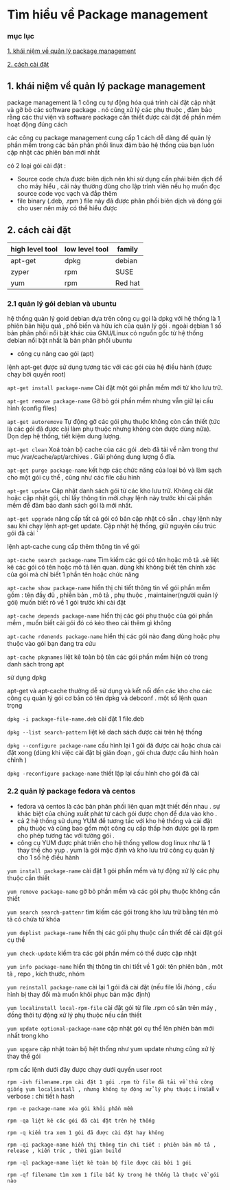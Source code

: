 # Tìm hiểu về Package management
### mục lục 

[1. khái niệm về quản lý package management ](#khainiem)

[2. cách cài đặt ](#caidat)

<a name="khainiem"></a>
## 1. khái niệm về quản lý package management

package management là 1 công cụ tự động hóa quá trình cài đặt cập nhật và gỡ bỏ các software package . nó cũng xử lý các phụ thuộc , đảm bảo rằng các thư viện và software package cần thiết được cài đặt để phần mềm hoạt động đúng cách 

các công cụ package management cung cấp 1 cách dễ dàng để quản lý phần mềm trong các bản phân phối linux đảm bảo hệ thống của bạn luôn cập nhật các phiên bản mới nhất 

có 2 loại gói cài đặt :
- Source code chưa được biên dịch nên khi sử dụng cần phải biên dịch để cho máy hiểu , cái này thường dùng cho lập trình viên nếu họ muốn đọc source code vọc vạch và đắp thêm
- file binary (.deb, .rpm ) file này đã được phân phối biên dịch và đóng gói cho user nên máy có thể hiểu được 

<a name="caidat"></a>
## 2. cách cài đặt 

| high level tool | low level tool | family |
|-----------------|----------------|--------|
|apt-get|dpkg|debian|
|zyper|rpm|SUSE|
|yum|rpm|Red hat|

### 2.1 quản lý gói debian và ubuntu 

 hệ thống quản lý goid debian dựa trên công cụ gọi là dpkg với hệ thống là 1 phiên bản hiệu quả , phổ biến và hữu ích của quản lý gói . ngoài debian 1 số bản phân phối nổi bật khác của GNU/Linux có nguồn gốc từ hệ thống debian nổi bật nhất là bản phân phối ubuntu
 - công cụ nâng cao gói (apt)

 lệnh apt-get được sử dụng tương tác với các gói của hệ điều hành (được chạy bởi quyền root)

 `apt-get install package-name` Cài đặt một gói phần mềm mới từ kho lưu trữ.

 `apt-get remove package-name` Gỡ bỏ gói phần mềm nhưng vẫn giữ lại cấu hình (config files) 

 `apt-get autoremove` Tự động gỡ các gói phụ thuộc không còn cần thiết (tức là các gói đã được cài làm phụ thuộc nhưng không còn được dùng nữa).  Dọn dẹp hệ thống, tiết kiệm dung lượng.

 `apt-get clean` Xoá toàn bộ cache của các gói .deb đã tải về nằm trong thư mục /var/cache/apt/archives . Giải phóng dung lượng ổ đĩa.

 `apt-get purge package-name` kết hợp các chức năng của loại bỏ và làm sạch cho một gói cụ thể , cũng như các file cầu hình

 `apt-get update` Cập nhật danh sách gói từ các kho lưu trữ. Không cài đặt hoặc cập nhật gói, chỉ lấy thông tin mới.chạy lệnh này trước khi cài phần mềm để đảm bảo danh sách gói là mới nhất.

 `apt-get upgrade` nâng cấp tất cả gói có bản cập nhật có sẵn . chạy lệnh này sau khi chạy lệnh apt-get update. Cập nhật hệ thống, giữ nguyên cấu trúc gói đã cài `

 lệnh apt-cache cung cấp thêm thông tin về gói 

  `apt-cache search package-name` Tìm kiếm các gói có tên hoặc mô tả .sẽ liệt kê các gói có tên hoặc mô tả liên quan. dùng khi không biết tên chính xác của gói mà chỉ biết 1 phần tên hoặc chức năng

  `apt-cache show package-name` hiển thị chi tiết thông tin về gói phần mềm gồm : tên đầy đủ , phiên bản , mô tả , phụ thuộc , maintainer(người quản lý gói) muốn biết rõ về 1 gói trước khi cài đặt

  `apt-cache depends package-name` hiển thị các gói phụ thuộc của gói phần mềm , muốn biết cài gói đó có kéo theo cài thêm gì không

  `apt-cache rdenends package-name` hiển thị các gói nào đang dùng hoặc phụ thuộc vào gói bạn đang tra cứu 

  `apt-cache pkgnames` liệt kê toàn bộ tên các gói phần mềm hiện có trong danh sách trong apt

 sử dụng dpkg 

 apt-get và apt-cache thường dễ sử dụng và kết nối đến các kho cho các công cụ quản lý gói cơ bản có tên dpkg và debconf . một số lệnh quan trọng 

 `dpkg -i package-file-name.deb` cài đặt 1 file.deb

 `dpkg --list search-pattern` liệt kê dach sách được cài trên hệ thống

`dpkg --configure package-name` cấu hình lại 1 gói đã được cài hoặc chưa cài đặt xong (dùng khi việc cài đặt bị gián đoạn , gói chưa được cấu hình hoàn chỉnh )

`dpkg -reconfigure package-name` thiết lập lại cấu hình cho gói đã cài 

### 2.2 quản lý package fedora và centos
 
- fedora và centos là các bản phân phối liên quan mật thiết đến nhau . sự khác biệt của chúng xuất phát từ cách gói được chọn để đưa vào kho .
- cả 2 hệ thống sử dụng YUM để tương tác với kho hệ thống và cài đặt phụ thuộc và cũng bao gồm một công cụ cấp thấp hơn được gọi là rpm cho phép tương tác với tường gói .
- công cụ YUM được phát triển cho hệ thống yellow dog linux như là 1 thay thế cho yup . yum là gói mặc định và kho lưu trữ công cụ quản lý cho 1 số hệ điều hành 

`yum install package-name` cài đặt 1 gói phần mềm và tự động xử lý các phụ thuộc cần thiết 

`yum remove package-name` gỡ bỏ phần mềm và các gói phụ thuộc không cần thiết 

`yum search search-pattenr` tìm kiếm các gói trong kho lưu trữ bằng tên mô tả có chứa từ khóa 

`yum deplist package-name` hiển thị các gói phụ thuộc cần thiết để cài đặt gói cụ thể

`yum check-update` kiểm tra các gói phần mềm có thể dược cập nhật

`yum info package-name` hiển thị thông tin chi tiết về 1 gói: tên phiên bản , môt tả , repo , kích thước, nhóm

`yum reinstall package-name` cài lại 1 gói đã cài đặt (nếu file lỗi /hỏng , cấu hình bị thay đổi mà muốn khôi phục bản mặc định)

`yum localinstall local-rpm-file` cài đặt gói từ file .rpm có săn trên máy , đồng thời tự động xử lý phụ thuộc nếu cần thiết 

`yum update optional-package-name` cập nhật gói cụ thể lên phiên bản mới nhất trong kho 

`yum upgare` cập nhật toàn bộ hệt thống như yum update nhưng cũng xử lý thay thế gói 

rpm cấc lệnh dưới đây được chạy dưới quyền user root

` rpm -ivh filename.rpm cài đặt 1 gói .rpm từ file đã tải về thủ công giống yum localinstall , nhưng không tự động xử lý phụ thuộc `
`i` install 
`v` verbose : chi tiết 
`h` hash 

`rpm -e package-name xóa gói khỏi phần mềm`

`rpm -qa liệt kê các gói đã cài đặt trên hệ thống `

`rpm -q kiểm tra xem 1 gói đã được cài đặt hay không`

`rpm -qi package-name hiển thị thông tin chi tiết : phiên bản mô tả , release , kiến trúc , thời gian build`

`rpm -ql package-name liệt kê toàn bộ file được cài bởi 1 gói`

`rpm -qf filename tìm xem 1 file bất kỳ trong hệ thống là thuộc về gói nào`











